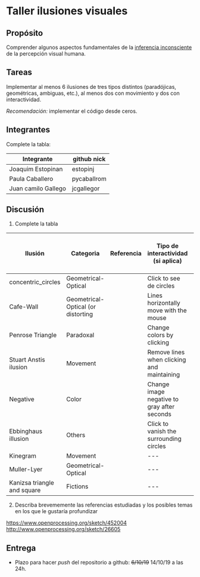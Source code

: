 # Taller ilusiones visuales

## Propósito

Comprender algunos aspectos fundamentales de la [inferencia inconsciente](https://github.com/VisualComputing/Cognitive) de la percepción visual humana.

## Tareas

Implementar al menos 6 ilusiones de tres tipos distintos (paradójicas, geométricas, ambiguas, etc.), al menos dos con movimiento y dos con interactividad.

*Recomendación:* implementar el código desde ceros.

## Integrantes

Complete la tabla:

| Integrante | github nick |
|------------|-------------|
|  Joaquim Estopinan  | estopinj    |
|  Paula Caballero  | pycaballrom    |
|  Juan camilo Gallego  | jcgallegor    |

## Discusión

1. Complete la tabla

| Ilusión             | Categoria                        | Referencia | Tipo de interactividad (si aplica)        | URL código base (si aplica) |
|---------------------|----------------------------------|------------|-------------------------------------------|-----------------------------|
|concentric_circles   |Geometrical-Optical               |            |Click to see de circles                    |                             |
|Cafe-Wall            |Geometrical-Optical (or distorting|            |Lines horizontally move with the mouse     |                             |
|Penrose Triangle     |Paradoxal                         |            |Change colors by clicking                  |                             |
|Stuart Anstis ilusion|Movement                          |            |Remove lines when clicking and maintaining |                             |
|Negative             |Color                             |            |Change image negative to gray after seconds|                             |
|Ebbinghaus illusion             |Others                          |            |Click to vanish the surrounding circles                                      |                             |
|Kinegram             |Movement                          |            |---                                        |                             |
|Muller-Lyer             |Geometrical-Optical                          |            |---                                        |                             |
|Kanizsa triangle and square             |Fictions                          |            |---                                        |                             |


2. Describa brevememente las referencias estudiadas y los posibles temas en los que le gustaría profundizar

https://www.openprocessing.org/sketch/452004
http://www.openprocessing.org/sketch/26605

## Entrega

* Plazo para hacer _push_ del repositorio a github: ~~6/10/19~~ 14/10/19 a las 24h.
